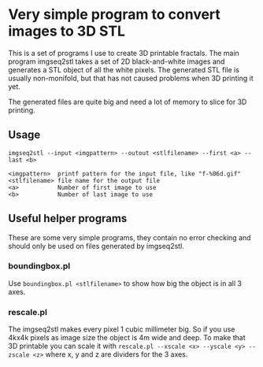 # Very simple program to convert images to 3D STL

This is a set of programs I use to create 3D printable fractals. The main
program imgseq2stl takes a set of 2D black-and-white images and generates a STL
object of all the white pixels. The generated STL file is usually non-monifold,
but that has not caused problems when 3D printing it yet.

The generated files are quite big and need a lot of memory to slice for 3D
printing.

## Usage

```
imgseq2stl --input <imgpattern> --outout <stlfilename> --first <a> --last <b>

<imgpattern>  printf pattern for the input file, like "f-%06d.gif"
<stlfilename> file name for the output file
<a>           Number of first image to use
<b>           Number of last image to use
```
## Useful helper programs

These are some very simple programs, they contain no error checking and should
only be used on files generated by imgseq2stl.

### boundingbox.pl

Use `boundingbox.pl <stlfilename>` to show how big the object is in all 3 axes.

### rescale.pl

The imgseq2stl makes every pixel 1 cubic millimeter big. So if you use 4kx4k
pixels as image size the object is 4m wide and deep. To make that 3D printable
you can scale it with `rescale.pl --xscale <x> --yscale <y> --zscale <z>` where
x, y and z are dividers for the 3 axes.
